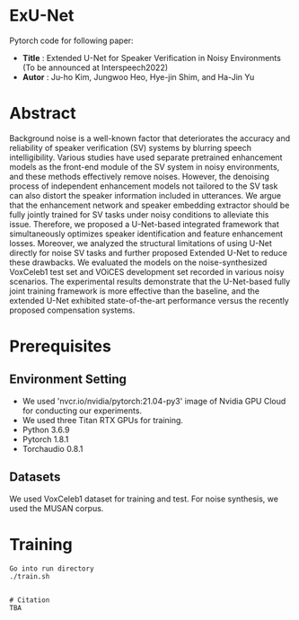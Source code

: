 # ExU-Net

Pytorch code for following paper:

* **Title** : Extended U-Net for Speaker Verification in Noisy Environments (To be announced at Interspeech2022) 
* **Autor** : Ju-ho Kim, Jungwoo Heo, Hye-jin Shim, and Ha-Jin Yu

# Abstract

Background noise is a well-known factor that deteriorates the accuracy and reliability of speaker verification (SV) systems by blurring speech intelligibility. 
Various studies have used separate pretrained enhancement models as the front-end module of the SV system in noisy environments, and these methods effectively remove noises. 
However, the denoising process of independent enhancement models not tailored to the SV task can also distort the speaker information included in utterances. 
We argue that the enhancement network and speaker embedding extractor should be fully jointly trained for SV tasks under noisy conditions to alleviate this issue. 
Therefore, we proposed a U-Net-based integrated framework that simultaneously optimizes speaker identification and feature enhancement losses. 
Moreover, we analyzed the structural limitations of using U-Net directly for noise SV tasks and further proposed Extended U-Net to reduce these drawbacks. 
We evaluated the models on the noise-synthesized VoxCeleb1 test set and VOiCES development set recorded in various noisy scenarios. 
The experimental results demonstrate that the U-Net-based fully joint training framework is more effective than the baseline, and the extended U-Net exhibited state-of-the-art performance versus the recently proposed compensation systems.

# Prerequisites

## Environment Setting
* We used 'nvcr.io/nvidia/pytorch:21.04-py3' image of Nvidia GPU Cloud for conducting our experiments. 
* We used three Titan RTX GPUs for training. 
* Python 3.6.9
* Pytorch 1.8.1
* Torchaudio 0.8.1

## Datasets

We used VoxCeleb1 dataset for training and test. 
For noise synthesis, we used the MUSAN corpus.


# Training

```
Go into run directory
./train.sh
```

```

# Citation
TBA

